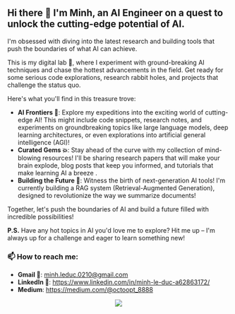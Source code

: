 ## Hi there 👋 I'm Minh, an AI Engineer on a quest to unlock the cutting-edge potential of AI.  

I'm obsessed with diving into the latest research and building tools that push the boundaries of what AI can achieve.

This is my digital lab 🔬, where I experiment with ground-breaking AI techniques and chase the hottest advancements in the field. Get ready for some serious code explorations, research rabbit holes, and projects that challenge the status quo.

Here's what you'll find in this treasure trove:

+ **AI Frontiers 🤖**: Explore my expeditions into the exciting world of cutting-edge AI! This might include code snippets, research notes, and experiments on groundbreaking topics like large language models, deep learning architectures, or even explorations into artificial general intelligence (AGI)!
+ **Curated Gems 💥**: Stay ahead of the curve with my collection of mind-blowing resources! I'll be sharing research papers that will make your brain explode, blog posts that keep you informed, and tutorials that make learning AI a breeze .
+ **Building the Future 🚀**: Witness the birth of next-generation AI tools! I'm currently building a RAG system (Retrieval-Augmented Generation), designed to revolutionize the way we summarize documents!

Together, let's push the boundaries of AI and build a future filled with incredible possibilities!

**P.S.**  Have any hot topics in AI you'd love me to explore?    Hit me up – I'm always up for a challenge and eager to learn something new!


### 📫 How to reach me:

+ **Gmail 📧**: minh.leduc.0210@gmail.com
+ **LinkedIn 💬**: https://www.linkedin.com/in/minh-le-duc-a62863172/
+ **Medium**: https://medium.com/@octoopt_8888


<p align="center" >  
  <a href="https://github.com/anuraghazra/github-readme-stats"> 
    <img  src="https://github-readme-stats.vercel.app/api/?username=MinLee0210&&show_icons=true&theme=panda"/>
  </a>
</p>
